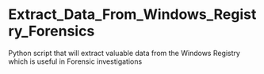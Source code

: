 # Extract_Data_From_Windows_Registry_Forensics
Python script that will extract valuable data from the Windows Registry which is useful in Forensic investigations
